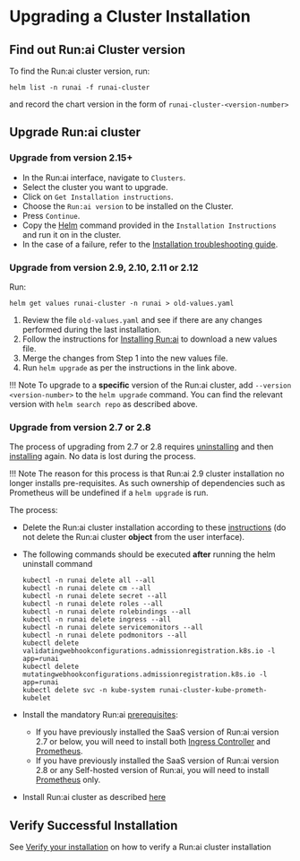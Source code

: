 
# Upgrading a Cluster Installation

## Find out Run:ai Cluster version 

To find the Run:ai cluster version, run:

```
helm list -n runai -f runai-cluster
```

and record the chart version in the form of `runai-cluster-<version-number>`

## Upgrade Run:ai cluster 

### Upgrade from version 2.15+
* In the Run:ai interface, navigate to `Clusters`.
* Select the cluster you want to upgrade.
* Click on `Get Installation instructions`.
* Choose the `Run:ai version` to be installed on the Cluster.
* Press `Continue`.
* Copy the [Helm](https://helm.sh/docs/intro/install/) command provided in the `Installation Instructions` and run it on in the cluster.
* In the case of a failure, refer to the [Installation troubleshooting guide](../../troubleshooting/troubleshooting.md#installation).

### Upgrade from version 2.9, 2.10, 2.11 or 2.12 
Run:

```
helm get values runai-cluster -n runai > old-values.yaml
```

1. Review the file `old-values.yaml` and see if there are any changes performed during the last installation.
2. Follow the instructions for [Installing Run:ai](cluster-install.md#install-runai) to download a new values file. 
3. Merge the changes from Step 1 into the new values file.
4. Run `helm upgrade` as per the instructions in the link above. 


!!! Note
    To upgrade to a __specific__ version of the Run:ai cluster, add `--version <version-number>` to the `helm upgrade` command. You can find the relevant version with `helm search repo` as described above. 

### Upgrade from version 2.7 or 2.8

The process of upgrading from 2.7 or 2.8 requires [uninstalling](./cluster-delete.md) and then [installing](./cluster-install.md) again. No data is lost during the process. 

!!! Note
    The reason for this process is that Run:ai 2.9 cluster installation no longer installs pre-requisites. As such ownership of dependencies such as Prometheus will be undefined if a `helm upgrade` is run.

The process:

* Delete the Run:ai cluster installation according to these [instructions](cluster-delete.md) (do not delete the Run:ai cluster __object__ from the user interface).
* The following commands should be executed __after__ running the helm uninstall command 
    ```
    kubectl -n runai delete all --all
    kubectl -n runai delete cm --all
    kubectl -n runai delete secret --all
    kubectl -n runai delete roles --all
    kubectl -n runai delete rolebindings --all
    kubectl -n runai delete ingress --all
    kubectl -n runai delete servicemonitors --all
    kubectl -n runai delete podmonitors --all
    kubectl delete validatingwebhookconfigurations.admissionregistration.k8s.io -l app=runai
    kubectl delete mutatingwebhookconfigurations.admissionregistration.k8s.io -l app=runai
    kubectl delete svc -n kube-system runai-cluster-kube-prometh-kubelet
    ``` 
* Install the mandatory Run:ai [prerequisites](cluster-prerequisites.md):
    * If you have previously installed the SaaS version of Run:ai version 2.7 or below, you will need to install both [Ingress Controller](cluster-prerequisites.md#ingress-controller) and [Prometheus](cluster-prerequisites.md#prometheus).
    * If you have previously installed the SaaS version of Run:ai version 2.8 or any Self-hosted version of Run:ai, you will need to install [Prometheus](cluster-prerequisites.md#prometheus) only.


* Install Run:ai cluster as described [here](cluster-install.md)

## Verify Successful Installation

See [Verify your installation](cluster-install.md#verify-your-clusters-health) on how to verify a Run:ai cluster installation



